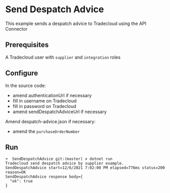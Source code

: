# Send Despatch Advice

This example sends a despatch advice to Tradecloud using the API Connector

## Prerequisites

A Tradecloud user with `supplier` and `integration` roles

## Configure

In the source code:
- amend authenticationUrl if necessary
- fill in username on Tradecloud
- fill in password on Tradecloud
- amend sendDespatchAdviceUrl if necessary

Amend despatch-advice.json if necessary:
- amend the `purchaseOrderNumber` 

## Run

```
➜  SendDespatchAdvice git:(master) ✗ dotnet run
Tradecloud send despatch advice by supplier example.
SendDespatchAdvice start=12/6/2021 7:02:00 PM elapsed=776ms status=200 reason=OK
SendDespatchAdvice response body={
  "ok": true
}
```